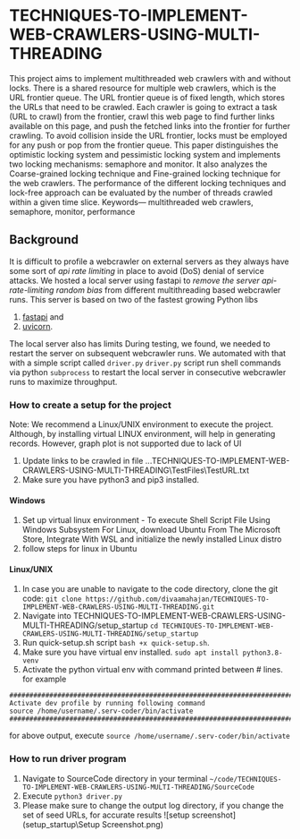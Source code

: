 # TECHNIQUES-TO-IMPLEMENT-WEB-CRAWLERS-USING-MULTI-THREADING
This project aims to implement multithreaded web crawlers with and without locks. There is a shared resource for multiple web crawlers, which is the URL frontier queue. The URL frontier queue is of fixed length, which stores the URLs that need to be crawled. Each crawler is going to extract a task (URL to crawl) from the frontier, crawl this web page to find further links available on this page, and push the fetched links into the frontier for further crawling. To avoid collision inside the URL frontier, locks must be employed for any push or pop from the frontier queue. This paper distinguishes the optimistic locking system and pessimistic locking system and implements two locking mechanisms: semaphore and monitor. It also analyzes the Coarse-grained locking technique and Fine-grained locking technique for the web crawlers. The performance of the different locking techniques and lock-free approach can be evaluated by the number of threads crawled within a given time slice. 
Keywords— multithreaded web crawlers, semaphore, monitor, performance


## Background
It is difficult to profile a webcrawler on external servers as they always have some sort of *api rate limiting* in place to avoid (DoS) denial of service attacks.
We hosted a local server using fastapi to *remove the server api-rate-limiting random bias* from different multithreading based webcrawler runs.
This server is based on two of the fastest growing Python libs  
1. [fastapi](https://fastapi.tiangolo.com/) and 
2. [uvicorn](https://www.uvicorn.org/).

The local server also has limits
During testing, we found, we needed to restart the server on subsequent webcrawler runs.
We automated with that with a simple script called `driver.py`
`driver.py` script run shell commands via python `subprocess` to restart the local server in consecutive webcrawler runs to maximize throughput.

### How to create a setup for the project
Note: We recommend a Linux/UNIX environment to execute the project. Although, by installing virtual LINUX environment, will help in generating records. However, graph plot is not supported due to lack of UI

1. Update links to be crawled in file ...TECHNIQUES-TO-IMPLEMENT-WEB-CRAWLERS-USING-MULTI-THREADING\TestFiles\TestURL.txt
2. Make sure you have python3 and pip3 installed.
#### Windows
1. Set up virtual linux environment - To execute Shell Script File Using Windows Subsystem For Linux, download Ubuntu From The Microsoft Store, Integrate With WSL and initialize the newly installed Linux distro
2. follow steps for linux in Ubuntu
#### Linux/UNIX
1. In case you are unable to navigate to the code directory, clone the git code: `git clone https://github.com/divaamahajan/TECHNIQUES-TO-IMPLEMENT-WEB-CRAWLERS-USING-MULTI-THREADING.git`
2. Navigate into TECHNIQUES-TO-IMPLEMENT-WEB-CRAWLERS-USING-MULTI-THREADING/setup_startup `cd TECHNIQUES-TO-IMPLEMENT-WEB-CRAWLERS-USING-MULTI-THREADING/setup_startup`
3. Run quick-setup.sh script `bash +x quick-setup.sh`.
4. Make sure you have virtual env installed. `sudo apt install python3.8-venv`
5. Activate the python virtual env with command printed between # lines.
for example
```
########################################################################
Activate dev profile by running following command
source /home/username/.serv-coder/bin/activate
########################################################################
```
for above output, execute `source /home/username/.serv-coder/bin/activate`
 
### How to run driver program
1. Navigate to SourceCode directory in your terminal `~/code/TECHNIQUES-TO-IMPLEMENT-WEB-CRAWLERS-USING-MULTI-THREADING/SourceCode` 
2. Execute `python3 driver.py`
3. Please make sure to change the output log directory, if you change the set of seed URLs, for accurate results
![setup screenshot](setup_startup\Setup Screenshot.png)



